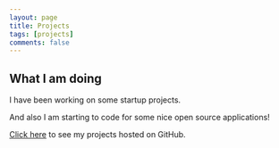 ```yaml
---
layout: page
title: Projects
tags: [projects]
comments: false
---
```



## What I am doing

I have been working on some startup projects.

And also I am starting to code for some nice open source applications!

[Click here](https://github.com/borgees) to see my projects hosted on GitHub.